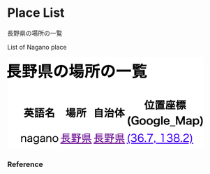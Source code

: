 Place List
============

長野県の場所の一覧

List of Nagano place

![place list](https://github.com/ohwada/World_Countries/blob/main/geoPandas/polygon_explode/nagano/place_list/screenshots/nagano_place_list.png)

### Reference

